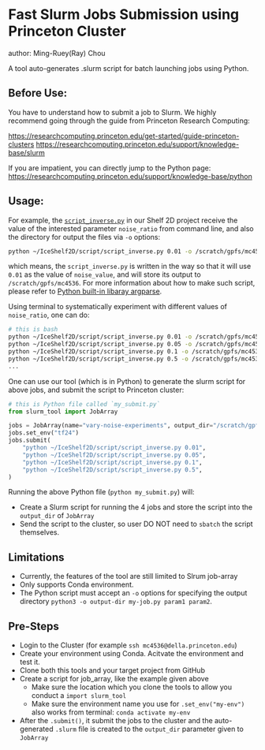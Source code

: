 # Fast Slurm Jobs Submission using Princeton Cluster
author: Ming-Ruey(Ray) Chou

A tool auto-generates .slurm script for batch launching jobs using Python.

## Before Use:

You have to understand how to submit a job to Slurm.
We highly recommend going through the guide from Princeton Research Computing:

https://researchcomputing.princeton.edu/get-started/guide-princeton-clusters
https://researchcomputing.princeton.edu/support/knowledge-base/slurm

If you are impatient, you can directly jump to the Python page:
https://researchcomputing.princeton.edu/support/knowledge-base/python

## Usage:

For example, the [`script_inverse.py`](https://github.com/YaoGroup/IceShelf2D/blob/main/script/script_inverse.py) in our Shelf 2D project receive the value of the interested parameter `noise_ratio` from command line, and also the directory for output the files via `-o` options:

```bash
python ~/IceShelf2D/script/script_inverse.py 0.01 -o /scratch/gpfs/mc4536
```
which means, the `script_inverse.py` is written in the way so that it will use `0.01` as the value of `noise_value`, and will store its output to `/scratch/gpfs/mc4536`. 
For more information about how to make such script, please refer to [Python built-in libaray argparse](https://docs.python.org/3/library/argparse.html).

Using terminal to systematically experiment with different values of `noise_ratio`, one can do:
```bash
# this is bash
python ~/IceShelf2D/script/script_inverse.py 0.01 -o /scratch/gpfs/mc4536 &&
python ~/IceShelf2D/script/script_inverse.py 0.05 -o /scratch/gpfs/mc4536 &&
python ~/IceShelf2D/script/script_inverse.py 0.1 -o /scratch/gpfs/mc4536 &&
python ~/IceShelf2D/script/script_inverse.py 0.5 -o /scratch/gpfs/mc4536 &&
...
```
One can use our tool (which is in Python) to generate the slurm script for above jobs, and submit the script to Princeton cluster:
```python
# this is Python file called `my_submit.py`
from slurm_tool import JobArray

jobs = JobArray(name="vary-noise-experiments", output_dir="/scratch/gpfs/mc4536", node=1, cpus=1, arrays=5, time=0.5)
jobs.set_env("tf24")
jobs.submit(
    "python ~/IceShelf2D/script/script_inverse.py 0.01",
    "python ~/IceShelf2D/script/script_inverse.py 0.05",
    "python ~/IceShelf2D/script/script_inverse.py 0.1",
    "python ~/IceShelf2D/script/script_inverse.py 0.5",
)
```
Running the above Python file (`python my_submit.py`) will:
- Create a Slurm script for running the 4 jobs and store the script into the `output_dir` of `JobArray`
- Send the script to the cluster, so user DO NOT need to `sbatch` the script themselves.

## Limitations
- Currently, the features of the tool are still limited to Slrum job-array
- Only supports Conda environment.
- The Python script must accept an `-o` options for specifying the output directory `python3 -o output-dir my-job.py param1 param2`.

## Pre-Steps
- Login to the Cluster (for example `ssh mc4536@della.princeton.edu`)
- Create your environment using Conda. Acitvate the environment and test it.
- Clone both this tools and your target project from GitHub
- Create a script for job_array, like the example given above
    - Make sure the location which you clone the tools to allow you conduct a `import slurm_tool`
    - Make sure the environment name you use for `.set_env("my-env")` also works from terminal: `conda activate my-env`
- After the `.submit()`, it submit the jobs to the cluster and the auto-generated `.slurm` file is created to the `output_dir` parameter given to `JobArray`
